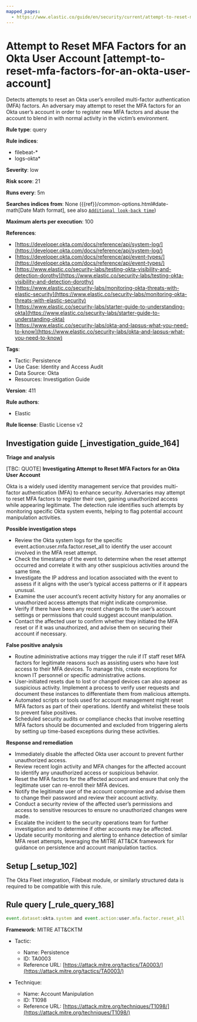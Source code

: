 ```yaml
---
mapped_pages:
  - https://www.elastic.co/guide/en/security/current/attempt-to-reset-mfa-factors-for-an-okta-user-account.html
---
```


# Attempt to Reset MFA Factors for an Okta User Account [attempt-to-reset-mfa-factors-for-an-okta-user-account]

Detects attempts to reset an Okta user’s enrolled multi-factor authentication (MFA) factors. An adversary may attempt to reset the MFA factors for an Okta user’s account in order to register new MFA factors and abuse the account to blend in with normal activity in the victim’s environment.

**Rule type**: query

**Rule indices**:

* filebeat-*
* logs-okta*

**Severity**: low

**Risk score**: 21

**Runs every**: 5m

**Searches indices from**: None ({{ref}}/common-options.html#date-math[Date Math format], see also [`Additional look-back time`](docs-content://solutions/security/detect-and-alert/create-detection-rule.md#rule-schedule))

**Maximum alerts per execution**: 100

**References**:

* [https://developer.okta.com/docs/reference/api/system-log/](https://developer.okta.com/docs/reference/api/system-log/)
* [https://developer.okta.com/docs/reference/api/event-types/](https://developer.okta.com/docs/reference/api/event-types/)
* [https://www.elastic.co/security-labs/testing-okta-visibility-and-detection-dorothy](https://www.elastic.co/security-labs/testing-okta-visibility-and-detection-dorothy)
* [https://www.elastic.co/security-labs/monitoring-okta-threats-with-elastic-security](https://www.elastic.co/security-labs/monitoring-okta-threats-with-elastic-security)
* [https://www.elastic.co/security-labs/starter-guide-to-understanding-okta](https://www.elastic.co/security-labs/starter-guide-to-understanding-okta)
* [https://www.elastic.co/security-labs/okta-and-lapsus-what-you-need-to-know](https://www.elastic.co/security-labs/okta-and-lapsus-what-you-need-to-know)

**Tags**:

* Tactic: Persistence
* Use Case: Identity and Access Audit
* Data Source: Okta
* Resources: Investigation Guide

**Version**: 411

**Rule authors**:

* Elastic

**Rule license**: Elastic License v2

## Investigation guide [_investigation_guide_164]

**Triage and analysis**

[TBC: QUOTE]
**Investigating Attempt to Reset MFA Factors for an Okta User Account**

Okta is a widely used identity management service that provides multi-factor authentication (MFA) to enhance security. Adversaries may attempt to reset MFA factors to register their own, gaining unauthorized access while appearing legitimate. The detection rule identifies such attempts by monitoring specific Okta system events, helping to flag potential account manipulation activities.

**Possible investigation steps**

* Review the Okta system logs for the specific event.action:user.mfa.factor.reset_all to identify the user account involved in the MFA reset attempt.
* Check the timestamp of the event to determine when the reset attempt occurred and correlate it with any other suspicious activities around the same time.
* Investigate the IP address and location associated with the event to assess if it aligns with the user’s typical access patterns or if it appears unusual.
* Examine the user account’s recent activity history for any anomalies or unauthorized access attempts that might indicate compromise.
* Verify if there have been any recent changes to the user’s account settings or permissions that could suggest account manipulation.
* Contact the affected user to confirm whether they initiated the MFA reset or if it was unauthorized, and advise them on securing their account if necessary.

**False positive analysis**

* Routine administrative actions may trigger the rule if IT staff reset MFA factors for legitimate reasons such as assisting users who have lost access to their MFA devices. To manage this, create exceptions for known IT personnel or specific administrative actions.
* User-initiated resets due to lost or changed devices can also appear as suspicious activity. Implement a process to verify user requests and document these instances to differentiate them from malicious attempts.
* Automated scripts or tools used for account management might reset MFA factors as part of their operations. Identify and whitelist these tools to prevent false positives.
* Scheduled security audits or compliance checks that involve resetting MFA factors should be documented and excluded from triggering alerts by setting up time-based exceptions during these activities.

**Response and remediation**

* Immediately disable the affected Okta user account to prevent further unauthorized access.
* Review recent login activity and MFA changes for the affected account to identify any unauthorized access or suspicious behavior.
* Reset the MFA factors for the affected account and ensure that only the legitimate user can re-enroll their MFA devices.
* Notify the legitimate user of the account compromise and advise them to change their password and review their account activity.
* Conduct a security review of the affected user’s permissions and access to sensitive resources to ensure no unauthorized changes were made.
* Escalate the incident to the security operations team for further investigation and to determine if other accounts may be affected.
* Update security monitoring and alerting to enhance detection of similar MFA reset attempts, leveraging the MITRE ATT&CK framework for guidance on persistence and account manipulation tactics.


## Setup [_setup_102]

The Okta Fleet integration, Filebeat module, or similarly structured data is required to be compatible with this rule.


## Rule query [_rule_query_168]

```js
event.dataset:okta.system and event.action:user.mfa.factor.reset_all
```

**Framework**: MITRE ATT&CKTM

* Tactic:

    * Name: Persistence
    * ID: TA0003
    * Reference URL: [https://attack.mitre.org/tactics/TA0003/](https://attack.mitre.org/tactics/TA0003/)

* Technique:

    * Name: Account Manipulation
    * ID: T1098
    * Reference URL: [https://attack.mitre.org/techniques/T1098/](https://attack.mitre.org/techniques/T1098/)




